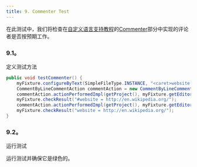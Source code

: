 ```yaml
---
title: 9. Commenter Test
---
```


在此测试中，我们将检查在[自定义语言支持教程](/tutorials/custom_language_support_tutorial.md)的[Commenter](/tutorials/custom_language_support/commenter.md)部分中实现的评论者是否按预期工作。


### 9.1。
定义测试方法


```java
public void testCommenter() {
    myFixture.configureByText(SimpleFileType.INSTANCE, "<caret>website = http://en.wikipedia.org/");
    CommentByLineCommentAction commentAction = new CommentByLineCommentAction();
    commentAction.actionPerformedImpl(getProject(), myFixture.getEditor());
    myFixture.checkResult("#website = http://en.wikipedia.org/");
    commentAction.actionPerformedImpl(getProject(), myFixture.getEditor());
    myFixture.checkResult("website = http://en.wikipedia.org/");
}
```

### 9.2。
运行测试


运行测试并确保它是绿色的。


